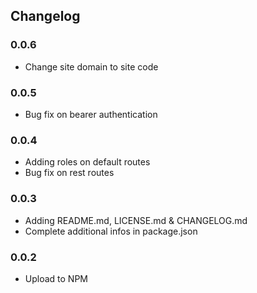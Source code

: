 ## Changelog

### 0.0.6

- Change site domain to site code

### 0.0.5

- Bug fix on bearer authentication

### 0.0.4

- Adding roles on default routes
- Bug fix on rest routes

### 0.0.3

- Adding README.md, LICENSE.md & CHANGELOG.md
- Complete additional infos in package.json

### 0.0.2

- Upload to NPM
